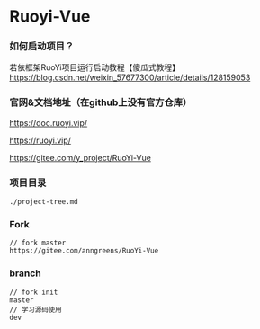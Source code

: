 # Ruoyi-Vue

### 如何启动项目？
若依框架RuoYi项目运行启动教程【傻瓜式教程】
https://blog.csdn.net/weixin_57677300/article/details/128159053

### 官网&文档地址（在github上没有官方仓库）
https://doc.ruoyi.vip/

https://ruoyi.vip/

https://gitee.com/y_project/RuoYi-Vue

### 项目目录
```
./project-tree.md
```

### Fork
```
// fork master
https://gitee.com/anngreens/RuoYi-Vue
```

### branch
```
// fork init
master
// 学习源码使用
dev
```